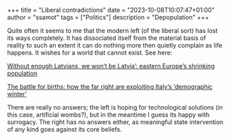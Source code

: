 +++
title = "Liberal contradictions"
date = "2023-10-08T10:07:47+01:00"
author = "ssamot"
tags = ["Politics"]
description = "Depopulation"
+++

Quite often it seems to me that the modern left (of the liberal sort) has lost its ways completely. It has dissociated itself from the material basis of reality to such an extent it can do nothing more then quietly complain as life happens. It wishes for a world that cannot exist. See here: 

[Without enough Latvians, we won’t be Latvia’: eastern Europe’s shrinking population](https://www.theguardian.com/world/2022/nov/16/latvia-baltic-population-demographic-crisis)

[The battle for births: how the far right are exploiting Italy’s ‘demographic winter’](https://www.theguardian.com/world/2023/oct/07/italy-births-far-right-demographic-winter)

There are really no answers; the left is hoping for technological solutions (in this case, artificial wombs?), but in the meantime I guess its happy with surrogacy. The right has no answers either, as meaningful state intervention of any kind goes against its core beliefs. 
